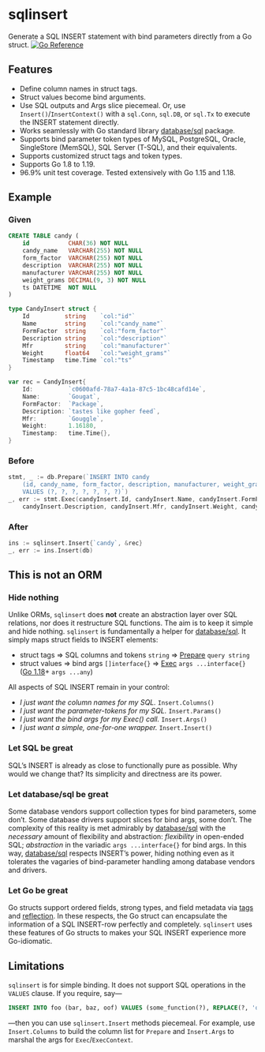 # sqlinsert
Generate a SQL INSERT statement with bind parameters directly from a Go struct.
[![Go Reference](https://pkg.go.dev/badge/github.com/zachvictor/sqlinsert.svg)](https://pkg.go.dev/github.com/zachvictor/sqlinsert)

## Features
* Define column names in struct tags.
* Struct values become bind arguments.
* Use SQL outputs and Args slice piecemeal. Or, use `Insert()`/`InsertContext()` with a `sql.Conn`, `sql.DB`, or 
`sql.Tx` to execute the INSERT statement directly.
* Works seamlessly with Go standard library [database/sql](https://pkg.go.dev/database/sql) package. 
* Supports bind parameter token types of MySQL, PostgreSQL, Oracle, SingleStore (MemSQL), SQL Server (T-SQL), and their 
equivalents.
* Supports customized struct tags and token types.
* Supports Go 1.8 to 1.19.
* 96.9% unit test coverage. Tested extensively with Go 1.15 and 1.18.

## Example
### Given
```sql
CREATE TABLE candy (
    id           CHAR(36) NOT NULL
    candy_name   VARCHAR(255) NOT NULL
    form_factor  VARCHAR(255) NOT NULL
    description  VARCHAR(255) NOT NULL
    manufacturer VARCHAR(255) NOT NULL
    weight_grams DECIMAL(9, 3) NOT NULL
    ts DATETIME  NOT NULL
)
```

```go
type CandyInsert struct {
    Id          string    `col:"id"`
    Name        string    `col:"candy_name"`
    FormFactor  string    `col:"form_factor"`
    Description string    `col:"description"`
    Mfr         string    `col:"manufacturer"`
    Weight      float64   `col:"weight_grams"`
    Timestamp   time.Time `col:"ts"`
}

var rec = CandyInsert{
    Id:          `c0600afd-78a7-4a1a-87c5-1bc48cafd14e`,
    Name:        `Gougat`,
    FormFactor:  `Package`,
    Description: `tastes like gopher feed`,
    Mfr:         `Gouggle`,
    Weight:      1.16180,
    Timestamp:   time.Time{},
}
```

### Before
```go
stmt, _ := db.Prepare(`INSERT INTO candy
    (id, candy_name, form_factor, description, manufacturer, weight_grams, ts)
    VALUES (?, ?, ?, ?, ?, ?, ?)`)
_, err := stmt.Exec(candyInsert.Id, candyInsert.Name, candyInsert.FormFactor,
	candyInsert.Description, candyInsert.Mfr, candyInsert.Weight, candyInsert.Timestamp)
```

### After
```go
ins := sqlinsert.Insert{`candy`, &rec}
_, err := ins.Insert(db)
```

## This is not an ORM

### Hide nothing
Unlike ORMs, `sqlinsert` does **not** create an abstraction layer over SQL relations, nor does it restructure SQL
functions.
The aim is to keep it simple and hide nothing.
`sqlinsert` is fundamentally a helper for [database/sql](https://pkg.go.dev/database/sql).
It simply maps struct fields to INSERT elements:
* struct tags
=> SQL columns and tokens `string`
=> [Prepare](https://pkg.go.dev/database/sql@go1.17#DB.Prepare) `query string`
* struct values
=> bind args `[]interface{}`
=> [Exec](https://pkg.go.dev/database/sql@go1.17#Stmt.Exec) `args ...interface{}`
([Go 1.18](https://pkg.go.dev/database/sql@go1.18#DB.ExecContext)+ `args ...any`)

All aspects of SQL INSERT remain in your control:
* *I just want the column names for my SQL.* `Insert.Columns()`
* *I just want the parameter-tokens for my SQL.* `Insert.Params()`
* *I just want the bind args for my Exec() call.* `Insert.Args()`
* *I just want a simple, one-for-one wrapper.* `Insert.Insert()`

### Let SQL be great
SQL’s INSERT is already as close to functionally pure as possible. Why would we change that? Its simplicity and
directness are its power.

### Let database/sql be great
Some database vendors support collection types for bind parameters, some don’t.
Some database drivers support slices for bind args, some don’t.
The complexity of this reality is met admirably by [database/sql](https://pkg.go.dev/database/sql)
with the _necessary_ amount of flexibility and abstraction:
*flexibility* in open-ended SQL;
*abstraction* in the variadic `args ...interface{}` for bind args.
In this way, [database/sql](https://pkg.go.dev/database/sql) respects INSERT’s power,
hiding nothing even as it tolerates the vagaries of bind-parameter handling among database vendors and drivers.

### Let Go be great
Go structs support ordered fields, strong types, and field metadata via [tags](https://go.dev/ref/spec#Tag) and
[reflection](https://pkg.go.dev/reflect#StructTag).
In these respects, the Go struct can encapsulate the information of a SQL INSERT-row perfectly and completely.
`sqlinsert` uses these features of Go structs to makes your SQL INSERT experience more Go-idiomatic.

## Limitations
`sqlinsert` is for simple binding. It does not support SQL operations in the `VALUES` clause.
If you require, say—
```sql
INSERT INTO foo (bar, baz, oof) VALUES (some_function(?), REPLACE(?, 'oink', 'moo'), ? + ?);
```
—then you can use `sqlinsert.Insert` methods piecemeal.
For example, use `Insert.Columns` to build the column list for `Prepare`
and `Insert.Args` to marshal the args for `Exec`/`ExecContext`.
